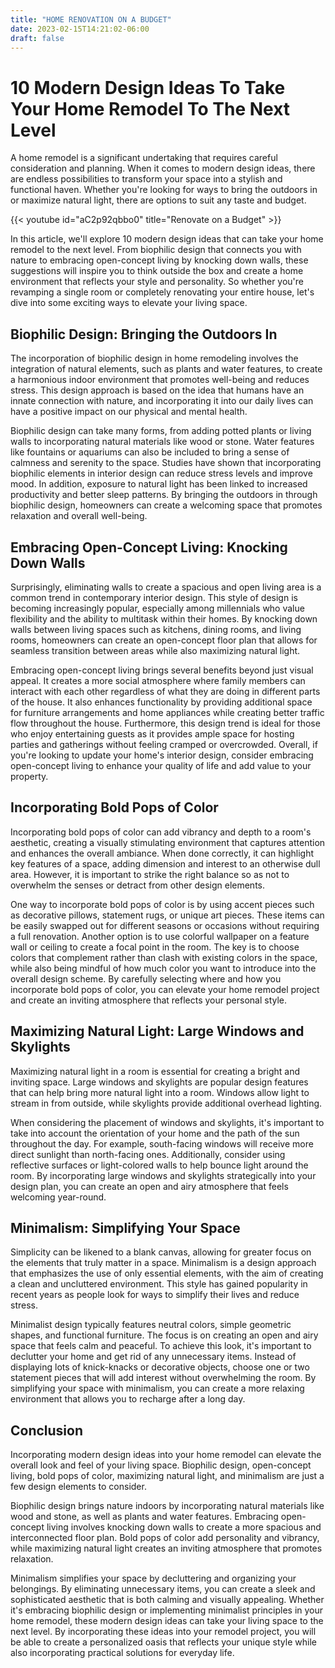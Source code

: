 ```yaml
---
title: "HOME RENOVATION ON A BUDGET"
date: 2023-02-15T14:21:02-06:00
draft: false
---
```


# 10 Modern Design Ideas To Take Your Home Remodel To The Next Level

A home remodel is a significant undertaking that requires careful consideration and planning. When it comes to modern design ideas, there are endless possibilities to transform your space into a stylish and functional haven. Whether you're looking for ways to bring the outdoors in or maximize natural light, there are options to suit any taste and budget.

{{< youtube id="aC2p92qbbo0" title="Renovate on a Budget" >}}

In this article, we'll explore 10 modern design ideas that can take your home remodel to the next level. From biophilic design that connects you with nature to embracing open-concept living by knocking down walls, these suggestions will inspire you to think outside the box and create a home environment that reflects your style and personality. So whether you're revamping a single room or completely renovating your entire house, let's dive into some exciting ways to elevate your living space.

## Biophilic Design: Bringing the Outdoors In

The incorporation of biophilic design in home remodeling involves the integration of natural elements, such as plants and water features, to create a harmonious indoor environment that promotes well-being and reduces stress. This design approach is based on the idea that humans have an innate connection with nature, and incorporating it into our daily lives can have a positive impact on our physical and mental health.

Biophilic design can take many forms, from adding potted plants or living walls to incorporating natural materials like wood or stone. Water features like fountains or aquariums can also be included to bring a sense of calmness and serenity to the space. Studies have shown that incorporating biophilic elements in interior design can reduce stress levels and improve mood. In addition, exposure to natural light has been linked to increased productivity and better sleep patterns. By bringing the outdoors in through biophilic design, homeowners can create a welcoming space that promotes relaxation and overall well-being.

## Embracing Open-Concept Living: Knocking Down Walls

Surprisingly, eliminating walls to create a spacious and open living area is a common trend in contemporary interior design. This style of design is becoming increasingly popular, especially among millennials who value flexibility and the ability to multitask within their homes. By knocking down walls between living spaces such as kitchens, dining rooms, and living rooms, homeowners can create an open-concept floor plan that allows for seamless transition between areas while also maximizing natural light.

Embracing open-concept living brings several benefits beyond just visual appeal. It creates a more social atmosphere where family members can interact with each other regardless of what they are doing in different parts of the house. It also enhances functionality by providing additional space for furniture arrangements and home appliances while creating better traffic flow throughout the house. Furthermore, this design trend is ideal for those who enjoy entertaining guests as it provides ample space for hosting parties and gatherings without feeling cramped or overcrowded. Overall, if you're looking to update your home's interior design, consider embracing open-concept living to enhance your quality of life and add value to your property.

## Incorporating Bold Pops of Color

Incorporating bold pops of color can add vibrancy and depth to a room's aesthetic, creating a visually stimulating environment that captures attention and enhances the overall ambiance. When done correctly, it can highlight key features of a space, adding dimension and interest to an otherwise dull area. However, it is important to strike the right balance so as not to overwhelm the senses or detract from other design elements.

One way to incorporate bold pops of color is by using accent pieces such as decorative pillows, statement rugs, or unique art pieces. These items can be easily swapped out for different seasons or occasions without requiring a full renovation. Another option is to use colorful wallpaper on a feature wall or ceiling to create a focal point in the room. The key is to choose colors that complement rather than clash with existing colors in the space, while also being mindful of how much color you want to introduce into the overall design scheme. By carefully selecting where and how you incorporate bold pops of color, you can elevate your home remodel project and create an inviting atmosphere that reflects your personal style.

## Maximizing Natural Light: Large Windows and Skylights

Maximizing natural light in a room is essential for creating a bright and inviting space. Large windows and skylights are popular design features that can help bring more natural light into a room. Windows allow light to stream in from outside, while skylights provide additional overhead lighting.

When considering the placement of windows and skylights, it's important to take into account the orientation of your home and the path of the sun throughout the day. For example, south-facing windows will receive more direct sunlight than north-facing ones. Additionally, consider using reflective surfaces or light-colored walls to help bounce light around the room. By incorporating large windows and skylights strategically into your design plan, you can create an open and airy atmosphere that feels welcoming year-round.

## Minimalism: Simplifying Your Space

Simplicity can be likened to a blank canvas, allowing for greater focus on the elements that truly matter in a space. Minimalism is a design approach that emphasizes the use of only essential elements, with the aim of creating a clean and uncluttered environment. This style has gained popularity in recent years as people look for ways to simplify their lives and reduce stress.

Minimalist design typically features neutral colors, simple geometric shapes, and functional furniture. The focus is on creating an open and airy space that feels calm and peaceful. To achieve this look, it's important to declutter your home and get rid of any unnecessary items. Instead of displaying lots of knick-knacks or decorative objects, choose one or two statement pieces that will add interest without overwhelming the room. By simplifying your space with minimalism, you can create a more relaxing environment that allows you to recharge after a long day.

## Conclusion

Incorporating modern design ideas into your home remodel can elevate the overall look and feel of your living space. Biophilic design, open-concept living, bold pops of color, maximizing natural light, and minimalism are just a few design elements to consider.

Biophilic design brings nature indoors by incorporating natural materials like wood and stone, as well as plants and water features. Embracing open-concept living involves knocking down walls to create a more spacious and interconnected floor plan. Bold pops of color add personality and vibrancy, while maximizing natural light creates an inviting atmosphere that promotes relaxation.

Minimalism simplifies your space by decluttering and organizing your belongings. By eliminating unnecessary items, you can create a sleek and sophisticated aesthetic that is both calming and visually appealing. Whether it's embracing biophilic design or implementing minimalist principles in your home remodel, these modern design ideas can take your living space to the next level. By incorporating these ideas into your remodel project, you will be able to create a personalized oasis that reflects your unique style while also incorporating practical solutions for everyday life.